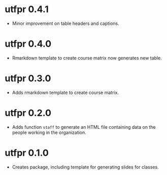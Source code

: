 # utfpr 0.4.1

* Minor improvement on table headers and captions.

# utfpr 0.4.0

* Rmarkdown template to create course matrix now generates new table.

# utfpr 0.3.0

* Adds rmarkdown template to create course matrix.

# utfpr 0.2.0

* Adds function `staff` to generate an HTML file containing data on the people working in the organization.

# utfpr 0.1.0

* Creates package, including template for generating slides for classes.

